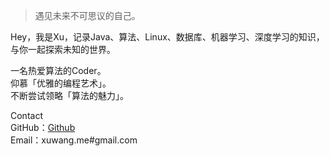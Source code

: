 > 遇见未来不可思议的自己。

Hey，我是Xu，记录Java、算法、Linux、数据库、机器学习、深度学习的知识，与你一起探索未知的世界。

一名热爱算法的Coder。
<br>仰慕「优雅的编程艺术」。
<br>不断尝试领略「算法的魅力」。

Contact
<br>
GitHub：[Github](http://github.com/xuwangme)
<br>
Email：xuwang.me#gmail.com
